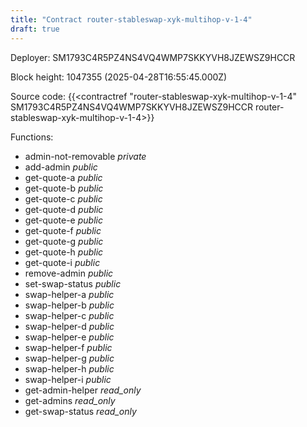 ```yaml
---
title: "Contract router-stableswap-xyk-multihop-v-1-4"
draft: true
---
```

Deployer: SM1793C4R5PZ4NS4VQ4WMP7SKKYVH8JZEWSZ9HCCR


 



Block height: 1047355 (2025-04-28T16:55:45.000Z)

Source code: {{<contractref "router-stableswap-xyk-multihop-v-1-4" SM1793C4R5PZ4NS4VQ4WMP7SKKYVH8JZEWSZ9HCCR router-stableswap-xyk-multihop-v-1-4>}}

Functions:

* admin-not-removable _private_
* add-admin _public_
* get-quote-a _public_
* get-quote-b _public_
* get-quote-c _public_
* get-quote-d _public_
* get-quote-e _public_
* get-quote-f _public_
* get-quote-g _public_
* get-quote-h _public_
* get-quote-i _public_
* remove-admin _public_
* set-swap-status _public_
* swap-helper-a _public_
* swap-helper-b _public_
* swap-helper-c _public_
* swap-helper-d _public_
* swap-helper-e _public_
* swap-helper-f _public_
* swap-helper-g _public_
* swap-helper-h _public_
* swap-helper-i _public_
* get-admin-helper _read_only_
* get-admins _read_only_
* get-swap-status _read_only_

